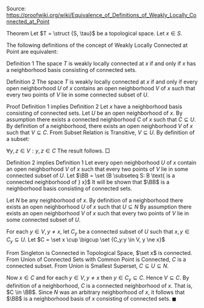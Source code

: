 # 

Source: https://proofwiki.org/wiki/Equivalence_of_Definitions_of_Weakly_Locally_Connected_at_Point



Theorem
Let $T = \struct {S, \tau}$ be a topological space.
Let $x \in S$.

The following definitions of the concept of Weakly Locally Connected at Point are equivalent:

Definition 1
The space $T$ is weakly locally connected at $x$ if and only if $x$ has a neighborhood basis consisting of connected sets.

Definition 2
The space $T$ is weakly locally connected at $x$ if and only if every open neighborhood $U$ of $x$ contains an open neighborhood $V$ of $x$ such that every two points of $V$ lie in some connected subset of $U$.


Proof
Definition 1 implies Definition 2
Let $x$ have a neighborhood basis consisting of connected sets.
Let $U$ be an open neighborhood of $x$.
By assumption there exists a connected neighborhood $C$ of $x$ such that $C \subseteq U$.
By definition of a neighborhood, there exists an open neighborhood $V$ of $x$ such that $V \subseteq C$.
From Subset Relation is Transitive, $V \subseteq U$.
By definition of a subset:

$\forall y, z \in V: y, z \in C$
The result follows.
$\Box$


Definition 2 implies Definition 1
Let every open neighborhood $U$ of $x$ contain an open neighborhood $V$ of $x$ such that every two points of $V$ lie in some connected subset of $U$.
Let $\BB = \set {B \subseteq S: B \text{ is a connected neighborhood of } x}$
It will be shown that $\BB$ is a neighborhood basis consisting of connected sets.

Let $N$ be any neighborhood of $x$.
By definition of a neighborhood there exists an open neighborhood $U$ of $x$ such that $U \subseteq N$
By assumption there exists an open neighborhood $V$ of $x$ such that every two points of $V$ lie in some connected subset of $U$.

For each $y \in V, y \ne x$, let $C_y$ be a connected subset of $U$ such that $x, y \in C_y \subseteq U$.
Let $C = \set x \cup \bigcup \set {C_y:y \in V, y \ne x}$

From Singleton is Connected in Topological Space, $\set x$ is connected.
From Union of Connected Sets with Common Point is Connected, $C$ is a connected subset.
From Union is Smallest Superset, $C \subseteq U \subseteq N$.

Now $x \in C$ and for each $y \in V, y \ne x$ then $y \in C_y \subseteq C$.
Hence $V \subseteq C$.
By definition of a neighborhood, $C$ is a connected neighborhood of $x$.
That is, $C \in \BB$.
Since $N$ was an arbitrary neighborhood of $x$, it follows that $\BB$ is a neighborhood basis of $x$ consisting of connected sets.
$\blacksquare$





